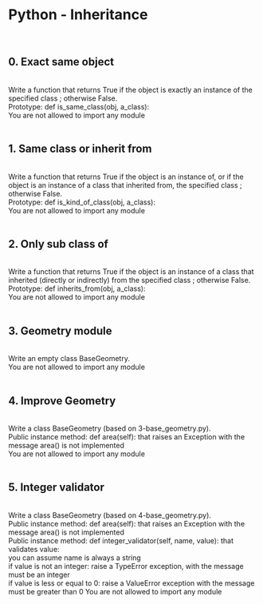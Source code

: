 <h1>Python - Inheritance</h1>
<br><h2>0. Exact same object</h2>
<br>
Write a function that returns True if the object is exactly an instance of the specified class ; otherwise False.
<br>
Prototype: def is_same_class(obj, a_class):<br>
You are not allowed to import any module<br>
<br><h2>1. Same class or inherit from</h2>
<br>
Write a function that returns True if the object is an instance of, or if the object is an instance of a class that inherited from, the specified class ; otherwise False.
<br>
Prototype: def is_kind_of_class(obj, a_class):<br>
You are not allowed to import any module<br>
<br><h2>2. Only sub class of</h2>
<br>
Write a function that returns True if the object is an instance of a class that inherited (directly or indirectly) from the specified class ; otherwise False.
<br>
Prototype: def inherits_from(obj, a_class):<br>
You are not allowed to import any module<br>
<br><h2>3. Geometry module</h2>
<br>
Write an empty class BaseGeometry.
<br>
You are not allowed to import any module<br>
<br><h2>4. Improve Geometry</h2>
<br>
Write a class BaseGeometry (based on 3-base_geometry.py).
<br>
Public instance method: def area(self): that raises an Exception with the message area() is not implemented<br>
You are not allowed to import any module<br>
<br><h2>5. Integer validator</h2>
<br>
Write a class BaseGeometry (based on 4-base_geometry.py).
<br>
Public instance method: def area(self): that raises an Exception with the message area() is not implemented<br>
Public instance method: def integer_validator(self, name, value): that validates value:<br>
you can assume name is always a string<br>
if value is not an integer: raise a TypeError exception, with the message <name> must be an integer<br>
if value is less or equal to 0: raise a ValueError exception with the message <name> must be greater than 0
You are not allowed to import any module<br>
